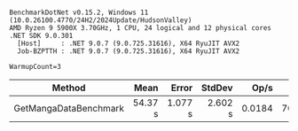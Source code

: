 ```

BenchmarkDotNet v0.15.2, Windows 11 (10.0.26100.4770/24H2/2024Update/HudsonValley)
AMD Ryzen 9 5900X 3.70GHz, 1 CPU, 24 logical and 12 physical cores
.NET SDK 9.0.301
  [Host]     : .NET 9.0.7 (9.0.725.31616), X64 RyuJIT AVX2
  Job-BZPTTH : .NET 9.0.7 (9.0.725.31616), X64 RyuJIT AVX2

WarmupCount=3  

```
| Method                | Mean    | Error   | StdDev  | Op/s   | Gen0      | Gen1      | Gen2      | Allocated |
|---------------------- |--------:|--------:|--------:|-------:|----------:|----------:|----------:|----------:|
| GetMangaDataBenchmark | 54.37 s | 1.077 s | 2.602 s | 0.0184 | 7000.0000 | 5000.0000 | 1000.0000 | 159.65 MB |

